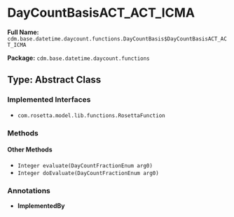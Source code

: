 # DayCountBasisACT_ACT_ICMA

**Full Name:** `cdm.base.datetime.daycount.functions.DayCountBasis$DayCountBasisACT_ACT_ICMA`

**Package:** `cdm.base.datetime.daycount.functions`

## Type: Abstract Class

### Implemented Interfaces

- `com.rosetta.model.lib.functions.RosettaFunction`

### Methods

#### Other Methods

- `Integer evaluate(DayCountFractionEnum arg0)`
- `Integer doEvaluate(DayCountFractionEnum arg0)`

### Annotations

- **ImplementedBy**

